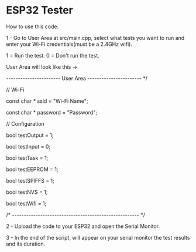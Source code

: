 # ESP32 Tester

How to use this code.

1 - Go to User Area at src/main.cpp, select what tests you want to run and enter your Wi-Fi credentials(must be a 2.4GHz wifi).

1 = Run the test.
0 = Don't run the test.

User Area will look like this ->
 
----------------------- User Area ----------------------- */
 
 
// Wi-Fi
 
const char * ssid = "Wi-Fi Name"; 

const char * password = "Password";
 

// Configuration

bool testOutput = 1;

bool testInput = 0;

bool testTask = 1;

bool testEEPROM = 1;

bool testSPIFFS = 1;

bool testNVS = 1;

bool testWifi = 1; 
 

 
/* ------------------------------------------------------ */
 

2 - Upload the code to your ESP32 and open the Serial Monitor.

3 - In the end of the script, will appear on your serial monitor the test results and its duration.
